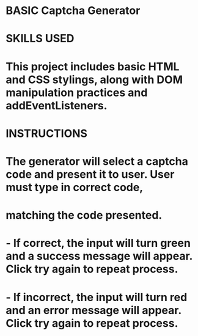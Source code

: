 # BASIC Captcha Generator

#

# SKILLS USED

# This project includes basic HTML and CSS stylings, along with DOM manipulation practices and addEventListeners.

#

#

# INSTRUCTIONS

# The generator will select a captcha code and present it to user. User must type in correct code,

# matching the code presented.

# - If correct, the input will turn green and a success message will appear. Click try again to repeat process.

# - If incorrect, the input will turn red and an error message will appear. Click try again to repeat process.

#

#

#

#

#
